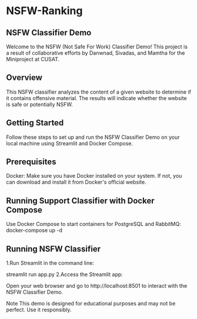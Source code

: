 # NSFW-Ranking
## NSFW Classifier Demo
Welcome to the NSFW (Not Safe For Work) Classifier Demo! This project is a result of collaborative efforts by Danwnad, Sivadas, and Mamtha for the Miniproject at CUSAT.

## Overview
This NSFW classifier analyzes the content of a given website to determine if it contains offensive material. The results will indicate whether the website is safe or potentially NSFW.

##  Getting Started
Follow these steps to set up and run the NSFW Classifier Demo on your local machine using Streamlit and Docker Compose.

## Prerequisites
Docker: Make sure you have Docker installed on your system. If not, you can download and install it from Docker's official website.
## Running Support Classifier with Docker Compose
Use Docker Compose to start containers for PostgreSQL and RabbitMQ:
docker-compose up -d
## Running NSFW Classifier
1.Run Streamlit in the command line:

streamlit run app.py
2.Access the Streamlit app:

Open your web browser and go to http://localhost:8501 to interact with the NSFW Classifier Demo.

Note
This demo is designed for educational purposes and may not be perfect. Use it responsibly.
